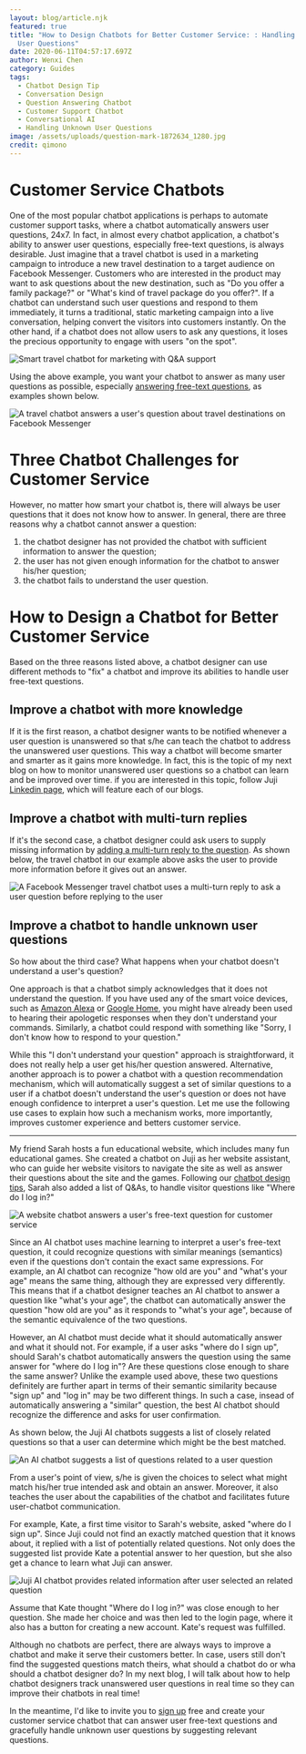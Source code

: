 ```yaml
---
layout: blog/article.njk
featured: true
title: "How to Design Chatbots for Better Customer Service: : Handling Unknown
  User Questions"
date: 2020-06-11T04:57:17.697Z
author: Wenxi Chen
category: Guides
tags:
  - Chatbot Design Tip
  - Conversation Design
  - Question Answering Chatbot
  - Customer Support Chatbot
  - Conversational AI
  - Handling Unknown User Questions
image: /assets/uploads/question-mark-1872634_1280.jpg
credit: qimono
---
```

# Customer Service Chatbots

One of the most popular chatbot applications is perhaps to automate customer support tasks, where a chatbot automatically answers user questions, 24x7. In fact, in almost every chatbot application, a chatbot's ability to answer user questions, especially free-text questions, is always desirable. Just imagine that a travel chatbot is used in a marketing campaign to introduce a new travel destination to a target audience on Facebook Messenger. Customers who are interested in the product may want to ask questions about the new destination, such as "Do you offer a family package?" or "What's kind of travel package do you offer?". If a chatbot can understand such user questions and respond to them immediately, it turns a traditional, static marketing campaign into a live conversation, helping convert the visitors into customers instantly. On the other hand, if a chatbot does not allow users to ask any questions, it loses the precious opportunity to engage with users "on the spot".

![Smart travel chatbot for marketing with Q&A support](/assets/uploads/screen-shot-2020-06-13-at-10.56.15-pm.png "Conversational Marketing for Travel with Q&A chatbot")

Using the above example, you want your chatbot to answer as many user questions as possible, especially [answering free-text questions](https://juji.io/blog/building-a-smart-chatbot-in-a-few-minutes-to-answer-free-text-questions/), as examples shown below.

![A travel chatbot answers a user's question about travel destinations on Facebook Messenger](/assets/uploads/screen-shot-2020-06-13-at-11.19.08-pm.png "A Facebook Messenger travel chatbot answers a user's question about travel packages.")

# Three Chatbot Challenges for Customer Service

However, no matter how smart your chatbot is, there will always be user questions that it does not know how to answer. In general, there are three reasons why a chatbot cannot answer a question: 

1. the chatbot designer has not provided the chatbot with sufficient information to answer the question;
2. the user has not given enough information for the chatbot to answer his/her question;
3. the chatbot fails to understand the user question. 

# How to Design a Chatbot for Better Customer Service

Based on the three reasons listed above, a chatbot designer can use different methods to "fix" a chatbot and improve its abilities to handle user free-text questions. 

## Improve a chatbot with more knowledge 

If it is the first reason, a chatbot designer wants to be notified whenever a user question is unanswered so that s/he can teach the chatbot to address the unanswered user questions. This way a chatbot will become smarter and smarter as it gains more knowledge. In fact, this is the topic of my next blog on how to monitor unanswered user questions so a chatbot can learn and be improved over time.  if you are interested in this topic, follow Juji [Linkedin page](https://www.linkedin.com/company/juji), which will feature each of our blogs.  

## Improve a chatbot with multi-turn replies

If it's the second case,  a chatbot designer could ask users to supply missing information by [adding a multi-turn reply to the question](https://juji.io/blog/how-to-make-your-chatbot-to-answer-non-trivial-questions/). As shown below, the travel chatbot in our example above asks the user to provide more information before it gives out an answer.

 

![A Facebook Messenger travel chatbot uses a multi-turn reply to ask a user question before replying to the user](/assets/uploads/screen-shot-2020-06-13-at-11.19.31-pm.png "A Facebook Messenger travel chatbot answers a user's question about travel promotions. In this multi-turn Q&A, the chatbot asks the user a question before it replies.")

## Improve a chatbot to handle unknown user questions 

So how about the third case? What happens when your chatbot doesn't understand a user's question?

One approach is that a chatbot simply acknowledges that it does not understand the question. If you have used any of the smart voice devices, such as [Amazon Alexa](https://en.wikipedia.org/wiki/Amazon_Alexa) or [Google Home](https://en.wikipedia.org/wiki/Google_Nest_(smart_speakers)), you might have already been used to hearing their apologetic responses when they don't understand your commands.  Similarly, a chatbot could respond with something like  "Sorry, I don't know how to respond to your question." 

While this "I don't understand your question" approach is straightforward, it does not really help a user get his/her question answered. Alternative, another approach is to  power a chatbot with a question recommendation mechanism, which will automatically suggest a set of similar questions to a user if a chatbot doesn't understand the user's question or does not have enough confidence to interpret a user's question.  Let me use the following use cases to explain how such a mechanism works, more importantly, improves customer experience and betters customer service. 

- - -

My friend Sarah hosts a fun educational website, which includes many fun educational games. She created a chatbot on Juji as her website assistant, who can guide her website visitors to navigate the site as well as answer their questions about the site and the games. Following our [chatbot design tips](https://juji.io/docs/chatbot-design-tips/#prepare-qa-list-and-chitchats), Sarah also added a list of Q&As, to handle visitor questions like "Where do I log in?" 

![A website chatbot answers a user's free-text question for customer service](/assets/uploads/screen-shot-2020-06-07-at-12.29.49-pm.png "A website chatbot answers a user's free-text question for customer service")

Since an AI chatbot uses machine learning to interpret a user's free-text question, it could recognize questions with similar meanings (semantics) even if the questions don't contain the exact same expressions. For example, an AI chatbot can recognize "how old are you" and "what's your age" means the same thing, although they are expressed very differently. This means that if a chatbot designer teaches an AI chatbot to answer a question like "what's your age", the chatbot can automatically answer the question "how old are you" as it responds to "what's your age", because of the semantic equivalence of the two questions. 

However, an AI chatbot must decide what it should automatically answer and what it should not. For example, if a user asks "where do I sign up", should Sarah's chatbot automatically answers the question using the same answer for "where do I log in"? Are these questions close enough to share the same answer?  Unlike the example used above, these two questions definitely are further apart in terms of their semantic similarity because "sign up" and "log in" may be two different things. In such a case,  insead of automatically answering a "similar" question, the best AI chatbot should recognize the difference and asks for user confirmation. 

As shown below, the Juji AI chatbots suggests a list of closely related questions so that a user can determine which might be the best matched. 

![An AI chatbot suggests a list of questions related to a user question](/assets/uploads/screen-shot-2020-06-07-at-12.40.39-pm.png "An AI chatbot suggests a list of questions related to a user question.")

From a user's point of view, s/he is given the choices to select what might match his/her true intended ask and obtain an answer. Moreover, it also teaches the user about the capabilities of the chatbot and facilitates future user-chatbot communication.

For example,  Kate, a first time visitor to Sarah's website, asked "where do I sign up". Since Juji could not find an exactly matched question that it knows about, it replied with a list of potentially related questions. Not only does the suggested list provide Kate a potential answer to her question, but she also get a chance to learn what Juji can answer. 

![Juji AI chatbot provides related information after user selected an related question](/assets/uploads/screen-shot-2020-06-07-at-12.41.49-pm.png "Juji AI chatbot provides related information after user selected an related question")

Assume that Kate thought "Where do I log in?" was close enough to her question. She made her choice and was then led to the login page, where it also has a button for creating a new account. Kate's request was fulfilled. 

Although no chatbots are perfect, there are always ways to improve a chatbot and make it serve their customers better.  In case, users still don't find the suggested questions match theirs, what should a chatbot do or wha should a chatbot designer do? In my next blog, I will talk about how to help chatbot designers track unanswered user questions in real time so they can improve their chatbots in real time! 

In the meantime, I'd like to invite you to [sign up](juji.io/signup) free and create your customer service chatbot that can answer user free-text questions and gracefully handle unknown user questions by suggesting relevant questions.